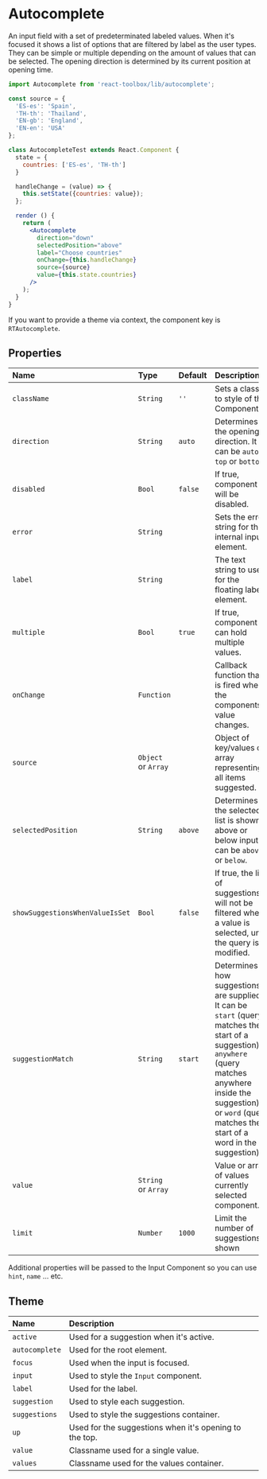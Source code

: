 # Autocomplete

An input field with a set of predeterminated labeled values. When it's focused it shows a list of options that are filtered by label as the user types. They can be simple or multiple depending on the amount of values that can be selected. The opening direction is determined by its current position at opening time.

<!-- example -->
```jsx
import Autocomplete from 'react-toolbox/lib/autocomplete';

const source = {
  'ES-es': 'Spain',
  'TH-th': 'Thailand',
  'EN-gb': 'England',
  'EN-en': 'USA'
};

class AutocompleteTest extends React.Component {
  state = {
    countries: ['ES-es', 'TH-th']
  }

  handleChange = (value) => {
    this.setState({countries: value});
  };

  render () {
    return (
      <Autocomplete
        direction="down"
        selectedPosition="above"
        label="Choose countries"
        onChange={this.handleChange}
        source={source}
        value={this.state.countries}
      />
    );
  }
}
```

If you want to provide a theme via context, the component key is `RTAutocomplete`.

## Properties

| Name                | Type                   | Default         | Description|
|:-----|:-----|:-----|:-----|
| `className`         | `String`               | `''`            | Sets a class to style of the Component.|
| `direction`         | `String`               |  `auto`         | Determines the opening direction. It can be `auto`, `top` or `bottom`.|
| `disabled`          | `Bool`                 |  `false`        | If true, component will be disabled.|
| `error`             | `String`               |                 | Sets the error string for the internal input element.|
| `label`             | `String`               |                 | The text string to use for the floating label element.|
| `multiple`          | `Bool`                 | `true`          | If true, component can hold multiple values.|
| `onChange`          | `Function`             |                 | Callback function that is fired when the components's value changes.|
| `source`            | `Object` or `Array`    |                 | Object of key/values or array representing all items suggested. |
| `selectedPosition`  | `String`               |  `above`        | Determines if the selected list is shown above or below input. It can be `above` or `below`. |
| `showSuggestionsWhenValueIsSet` | `Bool`     | `false`         | If true, the list of suggestions will not be filtered when a value is selected, until the query is modified. |
| `suggestionMatch`   | `String`               | `start`         | Determines how suggestions are supplied. It can be `start` (query matches the start of a suggestion), `anywhere` (query matches anywhere inside the suggestion), or `word` (query matches the start of a word in the suggestion). |
| `value`             | `String` or `Array`    |                 | Value or array of values currently selected component.|
| `limit`             | `Number`               | `1000`          | Limit the number of suggestions shown|

Additional properties will be passed to the Input Component so you can use `hint`, `name` ... etc.

## Theme

| Name     | Description|
|:---------|:-----------|
| `active` | Used for a suggestion when it's active.|
| `autocomplete`  | Used for the root element.|
| `focus`   | Used when the input is focused.|
| `input`   | Used to style the `Input` component.|
| `label`   | Used for the label.|
| `suggestion`   | Used to style each suggestion.|
| `suggestions`   | Used to style the suggestions container.|
| `up`   | Used for the suggestions when it's opening to the top.|
| `value`   | Classname used for a single value.|
| `values`   | Classname used for the values container.|
